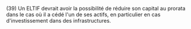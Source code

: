 (39) Un ELTIF devrait avoir la possibilité de réduire son capital au prorata dans le cas où il a cédé l'un de ses actifs, en particulier en cas d'investissement dans des infrastructures.